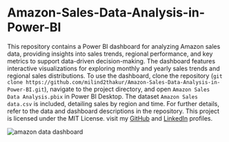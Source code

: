 # Amazon-Sales-Data-Analysis-in-Power-BI

This repository contains a Power BI dashboard for analyzing Amazon sales data, providing insights into sales trends, regional performance, and key metrics to support data-driven decision-making. The dashboard features interactive visualizations for exploring monthly and yearly sales trends and regional sales distributions. To use the dashboard, clone the repository (`git clone https://github.com/milind2thakur/Amazon-Sales-Data-Analysis-in-Power-BI.git`), navigate to the project directory, and open `Amazon Sales Data Analysis.pbix` in Power BI Desktop. The dataset `Amazon Sales data.csv` is included, detailing sales by region and time. For further details, refer to the data and dashboard descriptions in the repository. This project is licensed under the MIT License. visit my [GitHub](https://github.com/milind2thakur) and [LinkedIn](https://linkedin.com/in/milind2thakur) profiles.


![amazon data dashboard](https://github.com/user-attachments/assets/d86b35e8-7940-4be4-a2e1-d9f10ae7e275)
